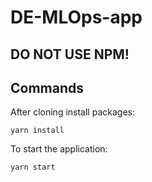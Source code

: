 # DE-MLOps-app



## DO NOT USE NPM!

## Commands
After cloning install packages:
```
yarn install
```

To start the application:
```
yarn start
```
